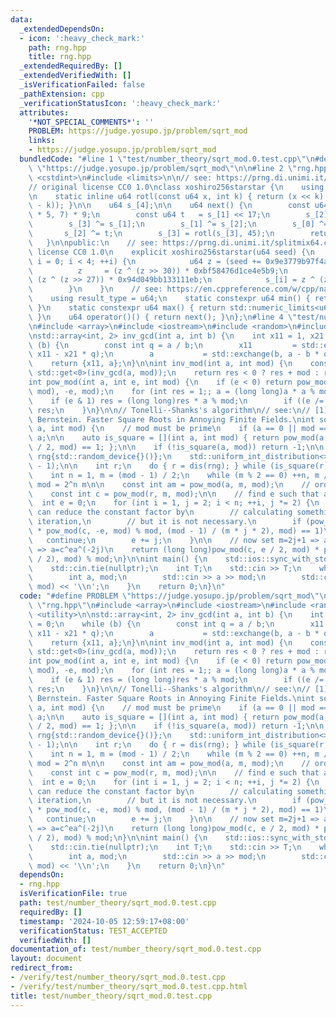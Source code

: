 ```yaml
---
data:
  _extendedDependsOn:
  - icon: ':heavy_check_mark:'
    path: rng.hpp
    title: rng.hpp
  _extendedRequiredBy: []
  _extendedVerifiedWith: []
  _isVerificationFailed: false
  _pathExtension: cpp
  _verificationStatusIcon: ':heavy_check_mark:'
  attributes:
    '*NOT_SPECIAL_COMMENTS*': ''
    PROBLEM: https://judge.yosupo.jp/problem/sqrt_mod
    links:
    - https://judge.yosupo.jp/problem/sqrt_mod
  bundledCode: "#line 1 \"test/number_theory/sqrt_mod.0.test.cpp\"\n#define PROBLEM\
    \ \"https://judge.yosupo.jp/problem/sqrt_mod\"\n\n#line 2 \"rng.hpp\"\n\n#include\
    \ <cstdint>\n#include <limits>\n\n// see: https://prng.di.unimi.it/xoshiro256starstar.c\n\
    // original license CC0 1.0\nclass xoshiro256starstar {\n    using u64 = std::uint64_t;\n\
    \n    static inline u64 rotl(const u64 x, int k) { return (x << k) | (x >> (64\
    \ - k)); }\n\n    u64 s_[4];\n\n    u64 next() {\n        const u64 res = rotl(s_[1]\
    \ * 5, 7) * 9;\n        const u64 t   = s_[1] << 17;\n        s_[2] ^= s_[0];\n\
    \        s_[3] ^= s_[1];\n        s_[1] ^= s_[2];\n        s_[0] ^= s_[3];\n \
    \       s_[2] ^= t;\n        s_[3] = rotl(s_[3], 45);\n        return res;\n \
    \   }\n\npublic:\n    // see: https://prng.di.unimi.it/splitmix64.c\n    // original\
    \ license CC0 1.0\n    explicit xoshiro256starstar(u64 seed) {\n        for (int\
    \ i = 0; i < 4; ++i) {\n            u64 z = (seed += 0x9e3779b97f4a7c15);\n  \
    \          z     = (z ^ (z >> 30)) * 0xbf58476d1ce4e5b9;\n            z     =\
    \ (z ^ (z >> 27)) * 0x94d049bb133111eb;\n            s_[i] = z ^ (z >> 31);\n\
    \        }\n    }\n    // see: https://en.cppreference.com/w/cpp/named_req/UniformRandomBitGenerator\n\
    \    using result_type = u64;\n    static constexpr u64 min() { return std::numeric_limits<u64>::min();\
    \ }\n    static constexpr u64 max() { return std::numeric_limits<u64>::max();\
    \ }\n    u64 operator()() { return next(); }\n};\n#line 4 \"test/number_theory/sqrt_mod.0.test.cpp\"\
    \n#include <array>\n#include <iostream>\n#include <random>\n#include <utility>\n\
    \nstd::array<int, 2> inv_gcd(int a, int b) {\n    int x11 = 1, x21 = 0;\n    while\
    \ (b) {\n        const int q = a / b;\n        x11         = std::exchange(x21,\
    \ x11 - x21 * q);\n        a           = std::exchange(b, a - b * q);\n    }\n\
    \    return {x11, a};\n}\n\nint inv_mod(int a, int mod) {\n    const int res =\
    \ std::get<0>(inv_gcd(a, mod));\n    return res < 0 ? res + mod : res;\n}\n\n\
    int pow_mod(int a, int e, int mod) {\n    if (e < 0) return pow_mod(inv_mod(a,\
    \ mod), -e, mod);\n    for (int res = 1;; a = (long long)a * a % mod) {\n    \
    \    if (e & 1) res = (long long)res * a % mod;\n        if ((e /= 2) == 0) return\
    \ res;\n    }\n}\n\n// Tonelli--Shanks's algorithm\n// see:\n// [1]: Daniel. J.\
    \ Bernstein. Faster Square Roots in Annoying Finite Fields.\nint sqrt_mod(int\
    \ a, int mod) {\n    // mod must be prime\n    if (a == 0 || mod == 2) return\
    \ a;\n\n    auto is_square = [](int a, int mod) { return pow_mod(a, (mod - 1)\
    \ / 2, mod) == 1; };\n\n    if (!is_square(a, mod)) return -1;\n\n    static xoshiro256starstar\
    \ rng{std::random_device{}()};\n    std::uniform_int_distribution<> dis(2, mod\
    \ - 1);\n\n    int r;\n    do { r = dis(rng); } while (is_square(r, mod));\n\n\
    \    int n = 1, m = (mod - 1) / 2;\n    while (m % 2 == 0) ++n, m /= 2;\n    //\
    \ mod = 2^n m\n\n    const int am = pow_mod(a, m, mod);\n    // ord(c) = 2^n\n\
    \    const int c = pow_mod(r, m, mod);\n\n    // find e such that a^m=c^e\n  \
    \  int e = 0;\n    for (int i = 1, j = 2; i < n; ++i, j *= 2) {\n        // One\
    \ can reduce the constant factor by\n        // calculating something during the\
    \ iteration,\n        // but it is not necessary.\n        if (pow_mod((long long)am\
    \ * pow_mod(c, -e, mod) % mod, (mod - 1) / (m * j * 2), mod) == 1)\n         \
    \   continue;\n        e += j;\n    }\n\n    // now set m=2j+1 => a^(2j)a=c^e\
    \ => a=c^ea^(-2j)\n    return (long long)pow_mod(c, e / 2, mod) * pow_mod(a, -(m\
    \ / 2), mod) % mod;\n}\n\nint main() {\n    std::ios::sync_with_stdio(false);\n\
    \    std::cin.tie(nullptr);\n    int T;\n    std::cin >> T;\n    while (T--) {\n\
    \        int a, mod;\n        std::cin >> a >> mod;\n        std::cout << sqrt_mod(a,\
    \ mod) << '\\n';\n    }\n    return 0;\n}\n"
  code: "#define PROBLEM \"https://judge.yosupo.jp/problem/sqrt_mod\"\n\n#include\
    \ \"rng.hpp\"\n#include <array>\n#include <iostream>\n#include <random>\n#include\
    \ <utility>\n\nstd::array<int, 2> inv_gcd(int a, int b) {\n    int x11 = 1, x21\
    \ = 0;\n    while (b) {\n        const int q = a / b;\n        x11         = std::exchange(x21,\
    \ x11 - x21 * q);\n        a           = std::exchange(b, a - b * q);\n    }\n\
    \    return {x11, a};\n}\n\nint inv_mod(int a, int mod) {\n    const int res =\
    \ std::get<0>(inv_gcd(a, mod));\n    return res < 0 ? res + mod : res;\n}\n\n\
    int pow_mod(int a, int e, int mod) {\n    if (e < 0) return pow_mod(inv_mod(a,\
    \ mod), -e, mod);\n    for (int res = 1;; a = (long long)a * a % mod) {\n    \
    \    if (e & 1) res = (long long)res * a % mod;\n        if ((e /= 2) == 0) return\
    \ res;\n    }\n}\n\n// Tonelli--Shanks's algorithm\n// see:\n// [1]: Daniel. J.\
    \ Bernstein. Faster Square Roots in Annoying Finite Fields.\nint sqrt_mod(int\
    \ a, int mod) {\n    // mod must be prime\n    if (a == 0 || mod == 2) return\
    \ a;\n\n    auto is_square = [](int a, int mod) { return pow_mod(a, (mod - 1)\
    \ / 2, mod) == 1; };\n\n    if (!is_square(a, mod)) return -1;\n\n    static xoshiro256starstar\
    \ rng{std::random_device{}()};\n    std::uniform_int_distribution<> dis(2, mod\
    \ - 1);\n\n    int r;\n    do { r = dis(rng); } while (is_square(r, mod));\n\n\
    \    int n = 1, m = (mod - 1) / 2;\n    while (m % 2 == 0) ++n, m /= 2;\n    //\
    \ mod = 2^n m\n\n    const int am = pow_mod(a, m, mod);\n    // ord(c) = 2^n\n\
    \    const int c = pow_mod(r, m, mod);\n\n    // find e such that a^m=c^e\n  \
    \  int e = 0;\n    for (int i = 1, j = 2; i < n; ++i, j *= 2) {\n        // One\
    \ can reduce the constant factor by\n        // calculating something during the\
    \ iteration,\n        // but it is not necessary.\n        if (pow_mod((long long)am\
    \ * pow_mod(c, -e, mod) % mod, (mod - 1) / (m * j * 2), mod) == 1)\n         \
    \   continue;\n        e += j;\n    }\n\n    // now set m=2j+1 => a^(2j)a=c^e\
    \ => a=c^ea^(-2j)\n    return (long long)pow_mod(c, e / 2, mod) * pow_mod(a, -(m\
    \ / 2), mod) % mod;\n}\n\nint main() {\n    std::ios::sync_with_stdio(false);\n\
    \    std::cin.tie(nullptr);\n    int T;\n    std::cin >> T;\n    while (T--) {\n\
    \        int a, mod;\n        std::cin >> a >> mod;\n        std::cout << sqrt_mod(a,\
    \ mod) << '\\n';\n    }\n    return 0;\n}\n"
  dependsOn:
  - rng.hpp
  isVerificationFile: true
  path: test/number_theory/sqrt_mod.0.test.cpp
  requiredBy: []
  timestamp: '2024-10-05 12:59:17+08:00'
  verificationStatus: TEST_ACCEPTED
  verifiedWith: []
documentation_of: test/number_theory/sqrt_mod.0.test.cpp
layout: document
redirect_from:
- /verify/test/number_theory/sqrt_mod.0.test.cpp
- /verify/test/number_theory/sqrt_mod.0.test.cpp.html
title: test/number_theory/sqrt_mod.0.test.cpp
---
```

